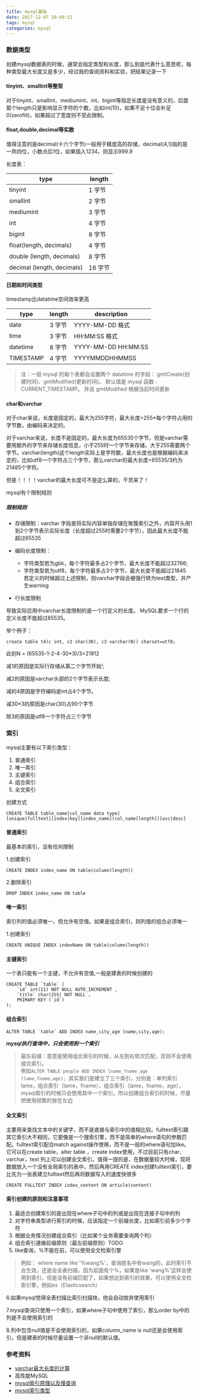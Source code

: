 ```yaml
---
title: mysql基础
date: 2017-12-07 10:49:21
tags: mysql
categories: mysql
---
```

### 数据类型
创建mysql数据表的时候，通常会指定类型和长度，那么到底代表什么意思呢，每种类型最大长度又是多少，经过我的查阅资料和实验，把结果记录一下

#### tinyint、smallint等整型
对于tinyint、smallint、mediumint、int、bigint等指定长度是没有意义的，后面那个length只是影响显示字符的个数，比如int(10)，如果不足十位会补足0(zerofill)，如果超过了宽度则不受此限制。

#### float,double,decimal等实数
值得注意的是decimal(十六个字节)一般用于精度高的存储，decimal(4,1)指的是一共四位，小数点后1位，如果插入1234，则显示999.9

长度表：

| type |  length | 
|-----|---------|
| tinyint | 1 字节 | 
| smallint | 2 字节 |
| mediumint | 3 字节 |
| int   | 4 字节 |
| bigint | 8 字节 |
| float(length, decimals) | 4 字节 |
| double (length, decimals)| 8 字节 |
| decimal (length, decimals) | 16 字节 |

#### 日期和时间类型
timestamp比datatime空间效率更高

| type |  length | description |
|-----|---------|--------------|
| date | 3 字节 | YYYY-MM-DD 格式|
| time | 3 字节 | HH:MM:SS 格式|
| datetime | 8 字节 | YYYY-MM-DD HH:MM:SS |
| TIMESTAMP | 4 字节 | YYYYMMDDHHMMSS |

> 注：一般 mysql 的每个表都会设置两个 datatime 的字段： gmtCreate(创建时间)、gmtModified(更新时间)。 默认值是 mysql 函数 : CURRENT_TIMESTAMP。 并且 gmtModified 根据当前时间更新

#### char和varchar

对于char来说，长度是固定的，最大为255字符，最大长度=255*每个字符占用的字节数，由编码来决定的。

对于varchar来说，长度不是固定的，最大长度为65535个字节，但是varchar需要用额外的字节来存储长度信息，小于255时一个字节来存储，大于255需要两个字节。varchar(length)这个length实际上是字符数，最大长度也是根据编码来决定的，比如utf8一个字符占三个字节，那么varchar的最大长度=65535/3约为21485个字符。

但是！！！！varchar的最大长度可不是这么算的，干货来了！

mysql有个限制规则

##### 限制规则
- 存储限制：varchar 字段是将实际内容单独存储在聚簇索引之外，内容开头用1到2个字节表示实际长度（长度超过255时需要2个字节），因此最大长度不能超过65535
- 编码长度限制：
    - 字符类型若为gbk，每个字符最多占2个字节，最大长度不能超过32766;
    - 字符类型若为utf8，每个字符最多占3个字节，最大长度不能超过21845  
 若定义的时候超过上述限制，则varchar字段会被强行转为text类型，并产生warning
 
- 行长度限制

导致实际应用中varchar长度限制的是一个行定义的长度。 MySQL要求一个行的定义长度不能超过65535。

举个例子：
``` 
create table t4(c int, c2 char(30), c3 varchar(N)) charset=utf8;
```
此刻N =  (65535-1-2-4-30*3)/3=21812

减1的原因是实际行存储从第二个字节开始’;

减2的原因是varchar头部的2个字节表示长度;

减的4原因是字符编码是int占4个字节。

减30*3的原因是char(30)占90个字节

除3的原因是utf8一个字符占三个字节


### 索引

mysql主要有以下索引类型：
1. 普通索引
2. 唯一索引
3. 主键索引
4. 组合索引
5. 全文索引

创建方式

``` 
CREATE TABLE table_name[col_name data type]
[unique|fulltext][index|key][index_name](col_name[length])[asc|desc]
```

#### 普通索引
最基本的索引，没有任何限制


1.创建索引
``` 
CREATE INDEX index_name ON table(column(length))
```
2.删除索引
``` 
DROP INDEX index_name ON table
```

#### 唯一索引
索引列的值必须唯一，但允许有空值。如果是组合索引，则列值的组合必须唯一

1.创建索引
``` 
CREATE UNIQUE INDEX indexName ON table(column(length))
```

#### 主键索引
一个表只能有一个主键，不允许有空值,一般是建表的时候创建的
``` 
CREATE TABLE `table` (
    `id` int(11) NOT NULL AUTO_INCREMENT ,
    `title` char(255) NOT NULL ,
    PRIMARY KEY (`id`)
);
```

#### 组合索引
``` 
ALTER TABLE `table` ADD INDEX name_city_age (name,city,age); 
```
***mysql执行查询中，只会使用到一个索引***  
>最左前缀：意思是使用组合索引的时候，从左到右依次匹配，否则不会使用组合索引。  
例如`ALTER TABLE people ADD INDEX lname_fname_age (lame,fname,age); `其实我们是建立了三个索引，分别是：单列索引lame，组合索引（lame，fname），组合索引（lame，fname，age），mysql索引的时候只会使用其中一个索引。所以创建组合索引的时候，尽量把使用频繁的放在左边

#### 全文索引
主要用来查找文本中的关键字，而不是直接与索引中的值相比较。fulltext索引跟其它索引大不相同，它更像是一个搜索引擎，而不是简单的where语句的参数匹配。fulltext索引配合match against操作使用，而不是一般的where语句加like。它可以在create table，alter table ，create index使用，不过目前只有char、varchar，text 列上可以创建全文索引。值得一提的是，在数据量较大时候，现将数据放入一个没有全局索引的表中，然后再用CREATE index创建fulltext索引，要比先为一张表建立fulltext然后再将数据写入的速度快很多

``` 
CREATE FULLTEXT INDEX index_content ON article(content)
```

#### 索引创建的原则和注意事项

1. 最适合创建索引的是出现在where子句中的列或是出现在连接子句中的列
2. 对字符串类型进行索引的时候，应该指定一个前缀长度，比如索引前多少个字符  
3. 根据业务情况创建组合索引（比如某个业务需要查询两个列）
4. 组合索引遵循前缀原则（最左前缀原则）TODO  
5. like查询，%不能在前，可以使用全文检索引擎

>例如： where name like '%wang%'，查询姓名中有wang的，此时索引不会生效，还是会全表扫描，因为前面有个%，如果是like 'wang%'这样会使用到索引，但是没有前缀匹配了，如果想达到索引的效果，可以使用全文检索引擎，例如es（Elasticsearch）

6.如果mysql觉得全表扫描比索引扫描快，他会自动放弃使用索引

7.mysql查询只使用一个索引，如果where子句中使用了索引，那么order by中的列是不会使用索引的

8.列中包含null值是不会使用索引的，如果column_name is null还是会使用索引，但是建表的时候尽量设置一个非null的默认值。


### 参考资料
- [varchar最大长度的计算](http://www.voidcn.com/article/p-qbqrcutb-kq.html)
- 高性能MySQL
- [mysql索引原理以及慢查询](https://tech.meituan.com/mysql-index.html)
- [mysql索引类型](http://www.cnblogs.com/luyucheng/p/6289714.html)
